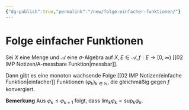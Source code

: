 ```yaml
---
{"dg-publish":true,"permalink":"/new/folge-einfacher-funktionen/"}
---
```


# Folge einfacher Funktionen
Sei $X$ eine Menge und $\mathcal{A}$ eine $\sigma$-Algebra auf $X, E \in \mathcal{A}, f: E \rightarrow[0, \infty)$ [[02 IMP Notizen/A-messbare Funktion\|messbar]].

Dann gibt es eine monoton wachsende Folge [[02 IMP Notizen/einfache Funktion\|einfacher]] Funktionen $\left(\varphi_k\right)_{k \in \mathbb{N}}$, die gleichmäßig gegen $f$ konvergiert.

**Bemerkung** Aus $\varphi_k \leq \varphi_{k+1}$ folgt, dass $\lim _k \varphi_k=\sup _k \varphi_k$.